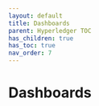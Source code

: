 ```yaml
---
layout: default
title: Dashboards
parent: Hyperledger TOC
has_children: true
has_toc: true
nav_order: 7
---
```

[//]: # (SPDX-License-Identifier: CC-BY-4.0)

# Dashboards

